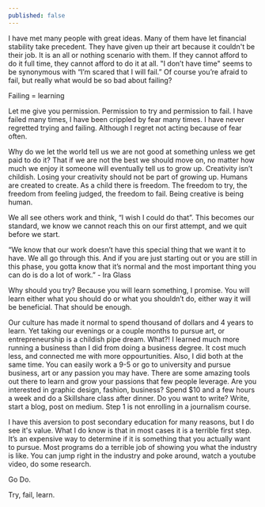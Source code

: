 ```yaml
---
published: false
---
```

I have met many people with great ideas. Many of them have let financial stability take precedent. They have given up their art because it couldn't be their job. It is an all or nothing scenario with them. If they cannot afford to do it full time, they cannot afford to do it at all. "I don’t have time" seems to be synonymous with “I’m scared that I will fail.” Of course you’re afraid to fail, but really what would be so bad about failing?

Failing = learning

Let me give you permission. Permission to try and permission to fail. I have failed many times, I have been crippled by fear many times. I have never regretted trying and failing. Although I regret not acting because of fear often.

Why do we let the world tell us we are not good at something unless we get paid to do it? That if we are not the best we should move on, no matter how much we enjoy it someone will eventually tell us to grow up. Creativity isn’t childish. Losing your creativity should not be part of growing up. Humans are created to create. As a child there is freedom. The freedom to try, the freedom from feeling judged, the freedom to fail. Being creative is being human.

We all see others work and think, “I wish I could do that”. This becomes our standard, we know we cannot reach this on our first attempt, and we quit before we start.

“We know that our work doesn’t have this special thing that we want it to have. We all go through this. And if you are just starting out or you are still in this phase, you gotta know that it’s normal and the most important thing you can do is do a lot of work.” - Ira Glass

Why should you try? Because you will learn something, I promise. You will learn either what you should do or what you shouldn’t do, either way it will be beneficial. That should be enough.

Our culture has made it normal to spend thousand of dollars and 4 years to learn. Yet taking our evenings or a couple months to pursue art, or entrepreneurship is a childish pipe dream. What?! I learned much more running a business than I did from doing a business degree. It cost much less, and connected me with more oppourtunities. Also, I did both at the same time. You can easily work a 9-5 or go to university and pursue business, art or any passion you may have. There are some amazing tools out there to learn and grow your passions that few people leverage. Are you interested in graphic design, fashion, business? Spend $10 and a few hours a week and do a Skillshare class after dinner. Do you want to write? Write, start a blog, post on medium. Step 1 is not enrolling in a journalism course.

I have this aversion to post secondary education for many reasons, but I do see it's value. What I do know is that in most cases it is a terrible first step. It’s an expensive way to determine if it is something that you actually want to pursue. Most programs do a terrible job of showing you what the industry is like. You can jump right in the industry and poke around, watch a youtube video, do some research.

Go Do.

Try, fail, learn.
